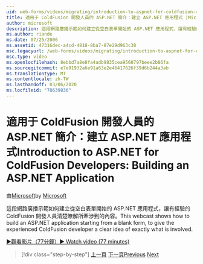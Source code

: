 ```yaml
---
uid: web-forms/videos/migrating/introduction-to-aspnet-for-coldfusion-developers-building-an-aspnet-application
title: 適用于 ColdFusion 開發人員的 ASP.NET 簡介：建立 ASP.NET 應用程式 |Microsoft Docs
author: microsoft
description: 這段網路廣播示範如何建立從空白表單開始的 ASP.NET 應用程式，讓有經驗的 ColdFusion 開發人員清楚瞭解到底是什麼 。
ms.author: riande
ms.date: 07/25/2006
ms.assetid: 47316dec-a4cd-4818-8ba7-87e29d963c38
msc.legacyurl: /web-forms/videos/migrating/introduction-to-aspnet-for-coldfusion-developers-building-an-aspnet-application
msc.type: video
ms.openlocfilehash: 8ebbd7a8e8fa4adb9835cea9560797beee2b86fa
ms.sourcegitcommit: e7e91932a6e91a63e2e46417626f39d6b244a3ab
ms.translationtype: MT
ms.contentlocale: zh-TW
ms.lasthandoff: 03/06/2020
ms.locfileid: "78639836"
---
```

# <a name="introduction-to-aspnet-for-coldfusion-developers-building-an-aspnet-application"></a><span data-ttu-id="e0ae7-103">適用于 ColdFusion 開發人員的 ASP.NET 簡介：建立 ASP.NET 應用程式</span><span class="sxs-lookup"><span data-stu-id="e0ae7-103">Introduction to ASP.NET for ColdFusion Developers: Building an ASP.NET Application</span></span>

<span data-ttu-id="e0ae7-104">由[Microsoft](https://github.com/microsoft)</span><span class="sxs-lookup"><span data-stu-id="e0ae7-104">by [Microsoft](https://github.com/microsoft)</span></span>

<span data-ttu-id="e0ae7-105">這段網路廣播示範如何建立從空白表單開始的 ASP.NET 應用程式，讓有經驗的 ColdFusion 開發人員清楚瞭解所牽涉到的內容。</span><span class="sxs-lookup"><span data-stu-id="e0ae7-105">This webcast shows how to build an ASP.NET application starting from a blank form, to give the experienced ColdFusion developer a clear idea of exactly what is involved.</span></span>

[<span data-ttu-id="e0ae7-106">&#9654;觀看影片（77分鐘）</span><span class="sxs-lookup"><span data-stu-id="e0ae7-106">&#9654; Watch video (77 minutes)</span></span>](https://channel9.msdn.com/Blogs/ASP-NET-Site-Videos/introduction-to-aspnet-for-coldfusion-developers-building-an-aspnet-application)

> [!div class="step-by-step"]
> <span data-ttu-id="e0ae7-107">[上一頁](intro-to-aspnet-for-coldfusion-developers-adding-aspnet-to-your-repertoire.md)
> [下一頁](interop-between-php-and-the-windows-platform.md)</span><span class="sxs-lookup"><span data-stu-id="e0ae7-107">[Previous](intro-to-aspnet-for-coldfusion-developers-adding-aspnet-to-your-repertoire.md)
[Next](interop-between-php-and-the-windows-platform.md)</span></span>
